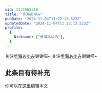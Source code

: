 ```yaml
---
mid: 1172063310
title: "步海あゆみ"
pubDate: "2024-11-04T11:22:13.523Z"
updatedDate: "2024-11-04T11:22:13.523Z"
profile:
  {
    Nickname: ["步海あゆみ"],
  }
---
```


关注[步海あゆみ](https://space.bilibili.com/1172063310)谢谢喵~ 关注[步海あゆみ](https://space.bilibili.com/1172063310)谢谢喵~

## 此条目有待补充
你可以在[这里](https://github.com/Yuhanawa/VTuber.ICU-Content/edit/master/v/步海あゆみ/index.md)编辑本文
